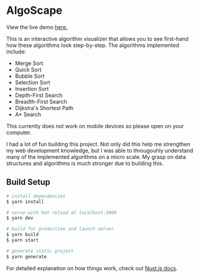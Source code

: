 # AlgoScape

View the live demo [here.](https://algoscape.netlify.app)

This is an interactive algorithm visualizer that allows you to see first-hand how these algorithms look step-by-step.
The algorithms implemented include:

- Merge Sort
- Quick Sort
- Bubble Sort
- Selection Sort
- Insertion Sort
- Depth-First Search
- Breadth-First Search
- Dijkstra's Shortest Path
- A\* Search

This currently does not work on mobile devices so please open on your computer.

I had a lot of fun building this project. Not only did this help me strengthen my web development knowledge, but I was able to througouhly understand many of the implemented algorithms on a micro scale. My grasp on data structures and algorithms is much stronger due to building this.

## Build Setup

```bash
# install dependencies
$ yarn install

# serve with hot reload at localhost:3000
$ yarn dev

# build for production and launch server
$ yarn build
$ yarn start

# generate static project
$ yarn generate
```

For detailed explanation on how things work, check out [Nuxt.js docs](https://nuxtjs.org).
